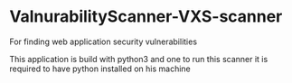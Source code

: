 # ValnurabilityScanner-VXS-scanner
For finding web application security vulnerabilities

This application is build with python3 
and one to run this scanner it is required to have python installed on his machine
